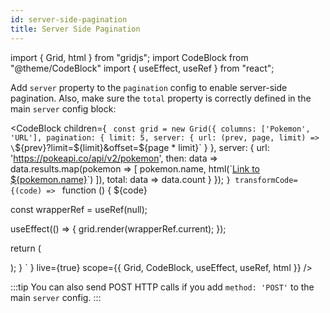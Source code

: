 ```yaml
---
id: server-side-pagination
title: Server Side Pagination
---
```


import { Grid, html } from "gridjs";
import CodeBlock from "@theme/CodeBlock"
import { useEffect, useRef } from "react";

Add `server` property to the `pagination` config to enable server-side pagination. Also, make sure the `total` property
is correctly defined in the main `server` config block:

<CodeBlock children={
`
const grid = new Grid({
  columns: ['Pokemon', 'URL'],
  pagination: {
    limit: 5,
    server: {
      url: (prev, page, limit) => \`\${prev}?limit=\${limit}&offset=\${page * limit}\`
    }
  },
  server: {
    url: 'https://pokeapi.co/api/v2/pokemon',
    then: data => data.results.map(pokemon => [
      pokemon.name, html(\`<a href='\${pokemon.url}'>Link to \${pokemon.name}</a>\`)
    ]),
    total: data => data.count
  } 
});
`
}
 transformCode={(code) => 
`
function () {
  ${code}
 
  const wrapperRef = useRef(null);
   
  useEffect(() => {
    grid.render(wrapperRef.current);
  });
  
  return (
    <div ref={wrapperRef} />
  );
}
`
} live={true} scope={{ Grid, CodeBlock, useEffect, useRef, html }} />

:::tip
You can also send POST HTTP calls if you add `method: 'POST'` to the main `server` config.
:::
